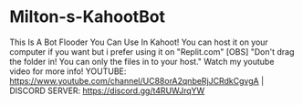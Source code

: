 # Milton-s-KahootBot
This Is A Bot Flooder You Can Use In Kahoot! You can host it on your computer if you want but i prefer using it on "Replit.com" [OBS]  "Don't drag the folder in! You can only the files in to your host." Watch my youtube video for more info! YOUTUBE:  https://www.youtube.com/channel/UC88orA2qnbeRjJCRdkCgvgA   |   DISCORD SERVER:  https://discord.gg/t4RUWJrqYW
